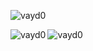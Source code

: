 <p align="left"> <img src="https://komarev.com/ghpvc/?username=vayd0&label=Profile%20views&color=0e75b6&style=flat" alt="vayd0" /> </p>


<div>
  <img align="left" src="https://github-readme-stats.vercel.app/api/top-langs?username=vayd0&show_icons=true&locale=en&layout=compact" alt="vayd0" />
  <img src="https://github-readme-stats.vercel.app/api?username=vayd0&show_icons=true&locale=en" alt="vayd0" />
</div>




